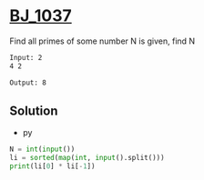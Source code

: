 # [BJ_1037](https://acmicpc.net/problem/1037)

Find all primes of some number N is given, find N


```txt
Input: 2
4 2

Output: 8
```

## Solution

* py

```py
N = int(input())
li = sorted(map(int, input().split()))
print(li[0] * li[-1])
```

